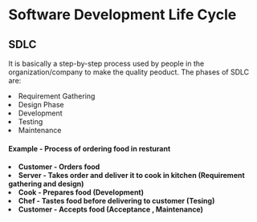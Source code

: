 # Software Development Life Cycle

<h2> SDLC </h2>
<p> It is basically a step-by-step process used by people in the organization/company to make the quality peoduct.
  The phases of SDLC are: 
  <li> Requirement Gathering </li> 
  <li>  Design Phase </li>  
  <li> Development </li>  
  <li> Testing </li>  
  <li> Maintenance </li> 
  <h4> Example - Process of ordering food in resturant <h4>
   <li> Customer - Orders food </li> 
  <li>  Server - Takes order and deliver it to cook in kitchen (Requirement gathering and design) </li>  
  <li>  Cook - Prepares food (Development)</li>  
  <li> Chef - Tastes food before delivering to customer (Tesing) </li>  
  <li> Customer - Accepts food (Acceptance , Maintenance)</li> 
    
    
  
